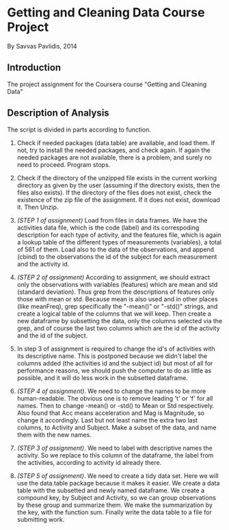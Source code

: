 Getting and Cleaning Data Course Project
========================================
By Savvas Pavlidis, 2014

Introduction
------------
The project assignment for the Coursera course "Getting and Cleaning Data" 

Description of Analysis
-----------------------

The script is divided in parts according to function. 

1. Check if needed packages (data.table) are available, 
and load them. If not, try to install the needed packages, and check again. If again the needed packages are not available, 
there is a problem, and surely no need to proceed. Program stops.

2. Check if the directory of the unzipped file exists in the current working directory as given by the user (assuming if the directory exists, then
the files also exists). If the directory of the files does not exist, check the existence of the zip file of the assignment. If it does not
exist, download it. Then Unzip.

3. *(STEP 1 of assignment)* Load from files in data frames. We have the activities data file, which is the code (label) and its correspoding description for each 
type of activity, and the features file, which is again a lookup table of the different types of measurements (variables), a total of 561 of them.
Load also to the data of the observations, and append (cbind) to the observations the id of the subject for each measurement and the activity id.

4. *(STEP 2 of assignment)* According to assignment, we should extract only the observations with variables (features) which are mean and std (standard deviation). 
Thus grep from the descriptions of features only those with mean or std. Because mean is also used and in other places (like meanFreq), grep
specifically the "-mean()" or "-std()" strings, and create a logical table of the columns that we will keep. Then create a new dataframe by subsetting the 
data, only the columns selected via the grep, and of course the last two columns which are the id of the activity and the id of the subject.

5. In step 3 of assignment is required to change the id's of activities with its descriptive name. This is postponed because we didn't label the
columns added (the activities id and the subject id) but most of all for performance reasons, we should push the computer to do as little as possible, 
and it will do less work in the subsetted dataframe. 

6. *(STEP 4 of assignment)*. We need to change the names to be more human-readable. The obvious one is to remove leading 't' or 'f' for all names.
Then to change -mean() or -std() to Mean or Std respectively. Also found that Acc means acceleration and Mag is Magnitude, so change it accordingly.
Last but not least name the extra two last columns, to Activity and Subject. Make a subset of the data, and name them with the new names.

7. *(STEP 3 of assignment)*. We need to label with descriptive names the activity. So we replace  to this column of the dataframe, the label from the
activities, according to activity id already there.

8. *(STEP 5 of assignment)*. We need to create a tidy data set. Here we will use the data.table package because it makes it easier. We create a data table
with the subsetted and newly named dataframe. We create a compound key, by Subject and Activity, so we can group observations by these group and summarize
them. We make the summarization by the key, with the function sum. Finally write the data table to a file for submitting work.